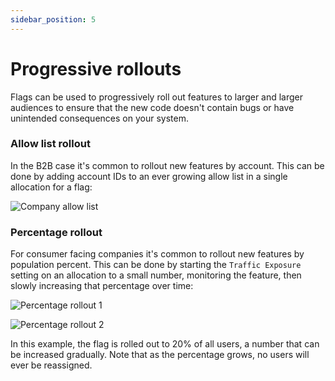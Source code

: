 ```yaml
---
sidebar_position: 5
---
```


# Progressive rollouts

Flags can be used to progressively roll out features to larger and larger audiences to ensure that the new code doesn't contain bugs or have unintended consequences on your system.

### Allow list rollout

In the B2B case it's common to rollout new features by account. This can be done by adding account IDs to an ever growing allow list in a single allocation for a flag:

![Company allow list](/img/feature-flagging/company-allow-list.png)

### Percentage rollout

For consumer facing companies it's common to rollout new features by population percent. This can be done by starting the `Traffic Exposure` setting on an allocation to a small number, monitoring the feature, then slowly increasing
that percentage over time:

![Percentage rollout 1](/img/feature-flagging/percentage-rollout-1.png)

![Percentage rollout 2](/img/feature-flagging/percentage-rollout-2.png)

In this example, the flag is rolled out to 20% of all users, a number that can be increased gradually. Note that as the percentage grows, no users will ever be reassigned.
